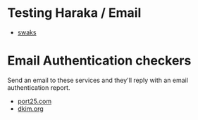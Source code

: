 # Testing Haraka / Email

* [swaks](http://www.jetmore.org/john/code/swaks/)

# Email Authentication checkers

Send an email to these services and they'll reply with an email authentication report.
* [port25.com](mailto:check-auth@verifier.port25.com)
* [dkim.org](mailto:dkim-test@testing.dkim.org)
